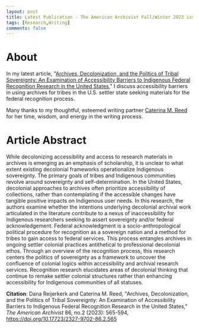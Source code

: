 ```yaml
---
layout: post
title: Latest Publication - The American Archivist Fall/Winter 2023 issue
tags: [Research,Writing]
comments: false
---
```


# About
In my latest article, "[Archives, Decolonization, and the Politics of Tribal Sovereignty: An Examination of Accessibility Barriers to Indigenous Federal Recognition Research in the United States](https://doi.org/10.17723/2327-9702-86.2.565)," I discuss accessibility barriers in using archives for tribes in the U.S. settler state seeking materials for the federal recognition process. 

Many thanks to my thoughtful, esteemed writing partner [Caterina M. Reed](https://orcid.org/0000-0002-0908-308X) for her time, wisdom, and energy in the writing process. 

# Article Abstract
While decolonizing accessibility and access to research materials in archives is emerging as an emphasis of scholarship, it is unclear to what extent existing decolonial frameworks operationalize Indigenous sovereignty. The primary goals of tribes and Indigenous communities revolve around sovereignty and self-determination. In the United States, decolonial approaches to archives often prioritize accessibility of collections, rather than contemplating if the accessible changes have tangible positive impacts on Indigenous user needs. In this research, the authors examine whether the intentions underlying decolonial archival work articulated in the literature contribute to a nexus of inaccessibility for Indigenous researchers seeking to assert sovereignty and/or federal acknowledgement. Federal acknowledgment is a socio-anthropological political procedure for recognition as a sovereign nation and a method for tribes to gain access to federal services. This process entangles archives in ongoing settler colonial practices antithetical to professional decolonial ethos. Through an overview of the recognition process, this research centers the politics of sovereignty as a framework to uncover the confluence of colonial logics within accessibility and archival research services. Recognition research elucidates areas of decolonial thinking that continue to remake settler colonial structures rather than enhancing accessibility for Indigenous communities of all statuses.

**Citation**: Dana Reijerkerk and Caterina M. Reed, "Archives, Decolonization, and the Politics of Tribal Sovereignty: An Examination of Accessibility Barriers to Indigenous Federal Recognition Research in the United States," _The American Archivist_ 86, no.2 (2023): 565-594, https://doi.org/10.17723/2327-9702-86.2.565

